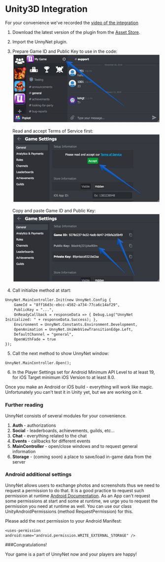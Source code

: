 # Unity3D Integration

For your convenience we've recorded the [video of the integration](https://youtu.be/ql6h1WTBj5I)

1)  Download the latest version of the plugin from the [Asset Store](https://assetstore.unity.com/packages/slug/128920).
2)  Import the UnnyNet plugin.
3)  Prepare Game ID and Public Key to use in the code:
    ![Screenshot](../img/game_id_1_.jpg)

    Read and accept Terms of Service first:
    ![Screenshot](../img/game_id_2_.jpg)

    Copy and paste Game ID and Public Key: 
    ![Screenshot](../img/game_id_3_.jpg)

4)  Call initialize method at start:

```
UnnyNet.MainController.Init(new UnnyNet.Config {
    GameId = "8ff16d3c-ebcc-4582-a734-77ca6c14af29",
    PublicKey = "...",
    OnReadyCallback = responseData => { Debug.Log("UnnyNet Initialized: " + responseData.Success); },
    Environment = UnnyNet.Constants.Environment.Development,
    OpenAnimation = UnnyNet.UniWebViewTransitionEdge.Left,
    DefaultChannel = "general",
    OpenWithFade = true
});
```
        
5)  Call the next method to show UnnyNet window:

```
UnnyNet.MainController.Open();
```
        
6)  In the Player Settings set for Android Minimum API Level to at least 19, for iOS Target minimum iOS Version to at least 8.0.

Once you make an Android or iOS build - everything will work like magic. Unfortunately you can't test it in Unity yet, but we are working on it.

### Further reading

UnnyNet consists of several modules for your convenience.

1) **Auth** - authorizations
2) **Social** - leaderboards, achievements, guilds, etc...
3) **Chat** - everything related to the chat
4) **Events** - callbacks for different events
5) **MainController** - open/close windows and to request general information 
6) **Storage** - (coming soon) a place to save/load in-game data from the server

### Android additional settings

UnnyNet allows users to exchange photos and screenshots thus we need to request a permission to do that. 
It is a good practice to request such permission at runtime [Android Documentation](https://developer.android.com/training/permissions/requesting#explain). 
As an App can't request some permissions at start and some at runtime, we urge you to request the permission you need at runtime as well. 
You can use our class UnityAndroidPermissions (method RequestPermission) for this.

Please add the next permission to your Android Manifest:

```
<uses-permission android:name="android.permission.WRITE_EXTERNAL_STORAGE" />
```

###Congratulations!

Your game is a part of UnnyNet now and your players are happy!
